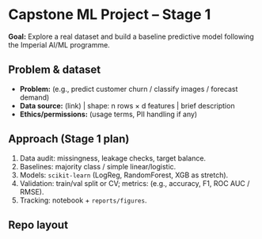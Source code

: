 # Capstone ML Project – Stage 1

**Goal:** Explore a real dataset and build a baseline predictive model following the Imperial AI/ML programme.

## Problem & dataset
- **Problem:** (e.g., predict customer churn / classify images / forecast demand)
- **Data source:** (link) | shape: n rows × d features | brief description
- **Ethics/permissions:** (usage terms, PII handling if any)

## Approach (Stage 1 plan)
1. Data audit: missingness, leakage checks, target balance.
2. Baselines: majority class / simple linear/logistic.
3. Models: `scikit-learn` (LogReg, RandomForest, XGB as stretch).
4. Validation: train/val split or CV; metrics: (e.g., accuracy, F1, ROC AUC / RMSE).
5. Tracking: notebook + `reports/figures`.

## Repo layout
